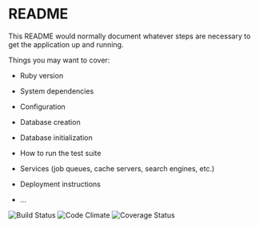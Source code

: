 # README

This README would normally document whatever steps are necessary to get the
application up and running.

Things you may want to cover:

* Ruby version

* System dependencies

* Configuration

* Database creation

* Database initialization

* How to run the test suite

* Services (job queues, cache servers, search engines, etc.)

* Deployment instructions

* ...

![Build Status](https://codeship.com/projects/8d9ac030-94c5-0135-3636-26f9e1beef69/status?branch=master)
![Code Climate](https://codeclimate.com/github/ousamasama/bathroom-review.png)
![Coverage Status](https://coveralls.io/repos/ousamasama/bathroom-review/badge.png)
